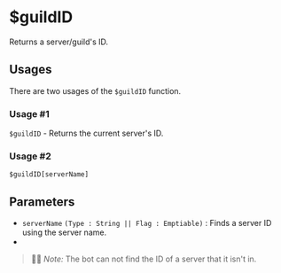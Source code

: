 # $guildID
Returns a server/guild's ID.

## Usages
There are two usages of the `$guildID` function.

### Usage #1
`$guildID` - Returns the current server's ID.

### Usage #2
```
$guildID[serverName]
``` 

## Parameters
- `serverName` `(Type : String || Flag : Emptiable)` : Finds a server ID using the server name. 
- 
> 🧙‍♂️ *Note:* The bot can not find the ID of a server that it isn't in.
